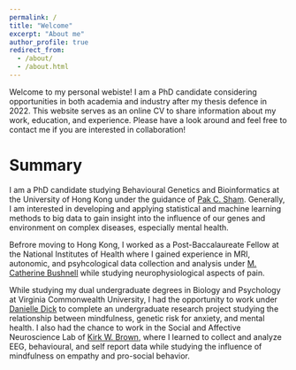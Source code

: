 ```yaml
---
permalink: /
title: "Welcome"
excerpt: "About me"
author_profile: true
redirect_from: 
  - /about/
  - /about.html
---
```


Welcome to my personal webiste! I am a PhD candidate considering opportunities in both academia and industry after my thesis defence in 2022. This website serves as an online CV to share information about my work, education, and experience. Please have a look around and feel free to contact me if you are interested in collaboration!

Summary
======

I am a PhD candidate studying Behavioural Genetics and Bioinformatics at the University of Hong Kong under the guidance of [Pak C. Sham](https://shamlab.github.io/). Generally, I am interested in developing and applying statistical and machine learning methods to big data to gain insight into the influence of our genes and environment on complex diseases, especially mental health.

Befrore moving to Hong Kong, I worked as a Post-Baccalaureate Fellow at the National Institutes of Health where I gained experience in MRI, autonomic, and psyhcological data collection and analysis under [M. Catherine Bushnell](https://www.nccih.nih.gov/about/staff/m-catherine-bushnell) while studying neurophysiological aspects of pain.

While studying my dual undergraduate degrees in Biology and Psychology at Virginia Commonwealth University, I had the opportunity to  work under [Danielle Dick](https://psychology.vcu.edu/people/faculty/dick.html) to complete an undergraduate research project studying the relationship between mindfulness, genetic risk for anxiety, and mental health. I also had the chance to work in the Social and Affective Neuroscience Lab of [Kirk W. Brown](https://wellbeinglaboratory.org/), where I learned to collect and analyze EEG, behavioural, and self report data while studying the influence of mindfulness on empathy and pro-social behavior.